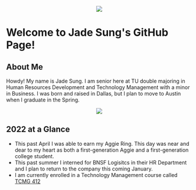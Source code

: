 
<p align="center">
  <img src="https://media.giphy.com/media/swjLm5coxz68w8fAsW/giphy.gif">
  
</p>

# Welcome to Jade Sung's GitHub Page!

## About Me

Howdy! My name is Jade Sung. I am senior here at TU double majoring in Human Resources Development and Technology Management with a minor in Business. I was born and raised in Dallas, but I plan to move to Austin when I graduate in the Spring.


<p align="center">
  <img src="https://media.giphy.com/media/8PEfGO4EdLyX1kII9Q/giphy.gif">
</p>

## 2022 at a Glance 

- This past April I was able to earn my Aggie Ring. This day was near and dear to my heart as both a first-generation Aggie and a first-generation college student.
- This past summer I interned for BNSF Logisitcs in their HR Department and I plan to return to the company this coming January.
- I am currently enrolled in a Technology Management course called [TCMG 412](https://catalog.tamu.edu/search/?P=TCMG%20412)  
 
